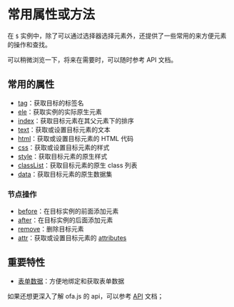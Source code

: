 # 常用属性或方法

在 `$` 实例中，除了可以通过选择器选择元素外，还提供了一些常用的来方便元素的操作和查找。

可以稍微浏览一下，将来在需要时，可以随时参考 API 文档。

## 常用的属性

- [tag](./others/tag.md)：获取目标的标签名
- [ele](./instance/ele.md)：获取实例的实际原生元素
- [index](./others/index.md)：获取目标元素在其父元素下的排序
- [text](../../api/props/text.md)：获取或设置目标元素的文本
- [html](../../api/props/html.md)：获取或设置目标元素的 HTML 代码
- [css](../../api/props/css.md)：获取或设置目标元素的样式
- [style](../../api/props/style.md)：获取目标元素的原生样式
- [classList](../../api/props/class-list.md)：获取目标元素的原生 class 列表
- [data](../../api/props/data.md)：获取目标元素的原生数据集

### 节点操作

- [before](./operation/before.md)：在目标实例的前面添加元素
- [after](./operation/after.md)：在目标实例的后面添加元素
- [remove](./operation/remove.md)：删除目标元素
- [attr](../../api/props/attr.md)：获取或设置目标元素的 [attributes](https://developer.mozilla.org/en-US/docs/Web/API/Element/attributes)

## 重要特性

- [表单数据](../../api/others/form-data.md)：方便地绑定和获取表单数据

如果还想更深入了解 ofa.js 的 api，可以参考 [API](../../api/index.md) 文档；